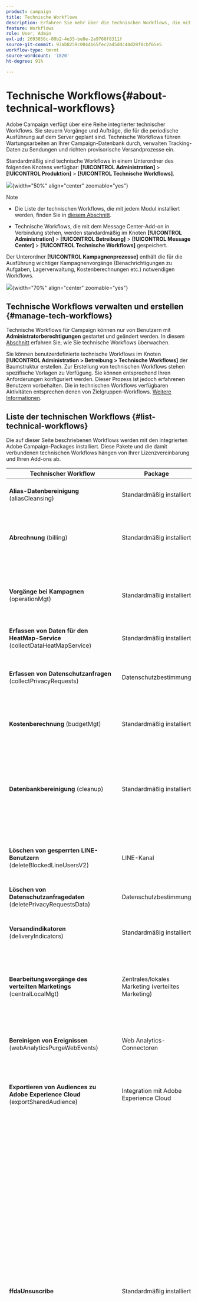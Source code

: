 ```yaml
---
product: campaign
title: Technische Workflows
description: Erfahren Sie mehr über die technischen Workflows, die mit Campaign verfügbar sind
feature: Workflows
role: User, Admin
exl-id: 2693856c-80b2-4e35-be8e-2a9760f8311f
source-git-commit: 97ab8259c0044b65fec2ad5ddc44d28f0cbf65e5
workflow-type: tm+mt
source-wordcount: '1820'
ht-degree: 91%

---
```


# Technische Workflows{#about-technical-workflows}

Adobe Campaign verfügt über eine Reihe integrierter technischer Workflows. Sie steuern Vorgänge und Aufträge, die für die periodische Ausführung auf dem Server geplant sind. Technische Workflows führen Wartungsarbeiten an Ihrer Campaign-Datenbank durch, verwalten Tracking-Daten zu Sendungen und richten provisorische Versandprozesse ein.

Standardmäßig sind technische Workflows in einem Unterordner des folgenden Knotens verfügbar: **[!UICONTROL Administration]** > **[!UICONTROL Produktion]** > **[!UICONTROL Technische Workflows]**.

![](assets/navtree.png){width="50%" align="center" zoomable="yes"}

>[!NOTE]
>
>* Die Liste der technischen Workflows, die mit jedem Modul installiert werden, finden Sie in [diesem Abschnitt](#list-technical-workflows).
>
>* Technische Workflows, die mit dem Message Center-Add-on in Verbindung stehen, werden standardmäßig im Knoten **[!UICONTROL Administration]** > **[!UICONTROL Betreibung]** > **[!UICONTROL Message Center]** > **[!UICONTROL Technische Workflows]** gespeichert.

Der Unterordner **[!UICONTROL Kampagnenprozesse]** enthält die für die Ausführung wichtiger Kampagnenvorgänge (Benachrichtigungen zu Aufgaben, Lagerverwaltung, Kostenberechnungen etc.) notwendigen Workflows.

![](assets/campaign-processes-wf.png){width="70%" align="center" zoomable="yes"}


## Technische Workflows verwalten und erstellen {#manage-tech-workflows}

Technische Workflows für Campaign können nur von Benutzern mit **Administratorberechtigungen** gestartet und geändert werden. In diesem [Abschnitt](monitor-technical-workflows.md) erfahren Sie, wie Sie technische Workflows überwachen.

Sie können benutzerdefinierte technische Workflows im Knoten **[!UICONTROL Administration > Betreibung > Technische Workflows]** der Baumstruktur erstellen. Zur Erstellung von technischen Workflows stehen spezifische Vorlagen zu Verfügung. Sie können entsprechend Ihren Anforderungen konfiguriert werden. Dieser Prozess ist jedoch erfahrenen Benutzern vorbehalten. Die in technischen Workflows verfügbaren Aktivitäten entsprechen denen von Zielgruppen-Workflows. [Weitere Informationen](targeting-workflows.md).

## Liste der technischen Workflows {#list-technical-workflows}

Die auf dieser Seite beschriebenen Workflows werden mit den integrierten Adobe Campaign-Packages installiert. Diese Pakete und die damit verbundenen technischen Workflows hängen von Ihrer Lizenzvereinbarung und Ihren Add-ons ab.

| Technischer Workflow | Package | Beschreibung  |
|------|--------|-----------|
| **Alias-Datenbereinigung** (aliasCleansing) | Standardmäßig installiert | Dieser Workflow vereinheitlicht Aufzählungswerte. Er wird standardmäßig täglich um 3 Uhr morgens ausgelöst. |
| **Abrechnung** (billing) | Standardmäßig installiert | Dieser Workflow übermittelt per E-Mail den Aktivitätsbericht des Systems an den fakturierungsverantwortlichen Benutzer (&#39;billing&#39;). Er wird am 25. jedes Monats in der Marketing-Instanz ausgelöst. |
| **Vorgänge bei Kampagnen** (operationMgt) | Standardmäßig installiert | Dieser Workflow verwaltet Vorgänge in Marketing-Kampagnen (Zielgruppenbestimmung, Dateiextraktion etc.). Er erstellt darüber hinaus Workflows für wiederkehrende und periodische Kampagnen. |
| **Erfassen von Daten für den HeatMap-Service** (collectDataHeatMapService) | Standardmäßig installiert | Dieser Workflow ruft die für den HeatMap-Service erforderlichen Daten ab. |
| **Erfassen von Datenschutzanfragen** (collectPrivacyRequests) | Datenschutzbestimmung | Mit diesem Workflow werden die in Adobe Campaign gespeicherten Empfängerdaten abgerufen und auf dem Bildschirm zur Datenschutzanfrage für den Download bereitgestellt. |
| **Kostenberechnung** (budgetMgt) | Standardmäßig installiert | Dieser Workflow berechnet Ausgaben- und Kostenposten für Budgets, Pläne, Programme, Kampagnen, Sendungen und Aufgaben. |
| **Datenbankbereinigung** (cleanup) | Standardmäßig installiert | Dieser Workflow ist der Datenbankwartungs-Workflow: Er führt verschiedene Berechnungen mit Statistiken und Prozessen durch und löscht gemäß der definierten Konfiguration im Bereitstellungsassistenten veraltete Daten aus der Datenbank. Er wird standardmäßig jeden Tag um 4 Uhr morgens ausgelöst. |
| **Löschen von gesperrten LINE-Benutzern** (deleteBlockedLineUsersV2) | LINE-Kanal | Dieser Workflow stellt sicher, dass die Daten der LINE V2-Benutzer gelöscht werden, nachdem sie das offizielle LINE-Konto 180 Tage lang gesperrt haben. |
| **Löschen von Datenschutzanfragedaten** (deletePrivacyRequestsData) | Datenschutzbestimmung | Mit diesem Workflow werden die in Adobe Campaign gespeicherten Empfängerdaten gelöscht. |
| **Versandindikatoren** (deliveryIndicators) | Standardmäßig installiert | Dieser Workflow aktualisiert Tracking-Indikatoren eines Versands. Er wird standardmäßig stündlich ausgelöst. |
| **Bearbeitungsvorgänge des verteilten Marketings** (centralLocalMgt) | Zentrales/lokales Marketing (verteiltes Marketing) | Dieser Workflow führt die Vorgänge im Zusammenhang mit dem Modul &quot;verteiltes Marketing&quot; aus. Er erstellt lokale Kampagnen und verwaltet Benachrichtigungen in Bezug auf Bestellungen und die Verfügbarkeit von Campaign-Packages. |
| **Bereinigen von Ereignissen** (webAnalyticsPurgeWebEvents) | Web Analytics-Connectoren | Mit diesem Workflow können Sie jedes Ereignis aus dem Datenbankfeld entsprechend dem im Feld &quot;Lebensdauer&quot; konfigurierten Zeitraum löschen. |
| **Exportieren von Audiences zu Adobe Experience Cloud** (exportSharedAudience) | Integration mit Adobe Experience Cloud | Dieser Workflow exportiert freigegebene Audiences/Segmente. Diese können dann in anderen von Ihnen verwendeten Lösungen von Adobe Experience Cloud genutzt werden. |
| **ffdaUnsuscribe** | Standardmäßig installiert | Dieser Workflow verarbeitet Abmeldungen, die als Bounce-E-Mails zurückgesendet wurden (mithilfe der `<mailto>`-Abmeldemethode). Er wird täglich im Stundentakt nur auf Marketing-Instanzen mit einer Unternehmensbereitstellung (FFDA) ausgeführt.<br/><br/>Der Workflow überprüft Broadlogs aus einem bestimmten Zeitraum (letzte Verarbeitungszeit und aktuelle Zeit), die vom inMail-Modul als Abmelde-Bounces markiert werden (Markierung wurde in der NmsBroadLog-Tabelle in der Spalte „iFlags“ festgelegt), und verarbeitet eine Abmeldung abhängig davon, ob der Dienst des Broadlogs festgelegt ist oder nicht:<ul><li>Wenn die serviceId „0“ lautet (nicht definiert), wird die Empfängerin bzw. der Empfänger auf die Blockierungsliste gesetzt.</li><li>Wenn die serviceId nicht „0“ lautet (mit einem vorhandenen Dienst verknüpft), wird die Empfängerin bzw. der Empfänger von diesem Dienst abgemeldet.</li></ul><br/>Hinweis: Dieser Workflow verarbeitet nur Bounce-Abmeldungen. Abmeldungen, die über den Ausschluss-Link erfolgen, und Ein-Klick-Abmeldungen (URL-Methode) werden separat außerhalb dieses Workflows verarbeitet. |
| **Prognosen** (forecasting) | Standardmäßig installiert | Dieser Workflow analysiert die im Planungskalender verzeichneten Sendungen (Erstellung von Planungslogs). Er wird standardmäßig täglich um 1 Uhr morgens ausgelöst. |
| **Berechnung des vollständigen Aggregats (propositionrcp-Cube)** (agg_nmspropositionrcp_full) | Angebotsmodul (interaction) | Dieser Workflow aktualisiert das volle Aggregat des Angebotsvorschlag-Cubes. Er wird standardmäßig täglich um 6 Uhr morgens ausgelöst. Dieses Aggregat erfasst die folgenden Dimensionen: Kanal, Versand, Marketing-Angebot und -Datum. Der Cube „Angebotsvorschlag“ wird dann zur Erstellung von angebotsbasierten Berichten verwendet. Weitere Informationen zu Cubes finden Sie in [diesem Abschnitt](../../v8/reporting/gs-cubes.md). |
| **Identifizierung der konvertierten Kontakte** (webAnalyticsFindConverted) | Web Analytics-Connectoren | Dieser Workflow indexiert die Besucher, die nach einer Remarketing-Kampagne einen Kauf getätigt haben. Die von diesem Workflow ermittelten Daten werden im Bericht Remarketing-Effizienz zur Verfügung gestellt (siehe diese Seite). |
| **Importieren von Audiences aus Adobe Experience Cloud** (importSharedAudience) | Integration mit Adobe Experience Cloud | Dieser Workflow ermöglicht den Import von Audiences/Segmenten aus den unterschiedlichen Adobe Experience Cloud-Lösungen in Adobe Campaign. |
| **Bearbeitungsvorgänge bezüglich Kampagnensendungen** (deliveryMgt) | Standardmäßig installiert | Dieser Workflow startet den Versand der validierten Sendungen und die Anschlussvorgänge des Dienstleisters bei externem Versand. Außerdem werden Validierungsbenachrichtigungen und Erinnerungen gesendet. |
| **Bearbeitungsvorgänge bezüglich der Dienstleister** (supplierMgt) | Standardmäßig installiert | Dieser Workflow startet Provider-Vorgänge nach erfolgter Versandvalidierung (E-Mail an den Router und nachfolgende Vorgänge). |
| **Migration von MID zu LineUserID** (MIDToUserIDMigration) | LINE-Kanal | Dieser Workflow erzeugt die Kennung von LINE V2-Benutzern für die Migration von LINE V1 nach LINE V2. |
| **Message Center &lt;external_account_name>** (mcSynch_&lt;external_account_name>) | Kontrolle der Transaktionsnachrichten (Message Center – Kontrolle) | Dieser Workflow: <ul><li>Ruft die Liste der durch die Aktion(en) verarbeiteten Ereignisse ab.</li><li>Wird mit der NmsBroadLogMsg-Tabelle synchronisiert, um die Qualifizierung der Versandnachrichten abzurufen.</li><li>Ruft Ereignis-Versandlogs ab, sobald die Synchronisation mit der NmsBroadLogMsg-Tabelle abgeschlossen ist.</li><li>Wird mit der NmsTrackingUrl-Tabelle synchronisiert, um das Tracking für die Versand-URLs abzurufen.</li><li>Ruft Ereignis-Verfolgungs-URLs ab, sobald die Synchronisation mit der NmsTrackingUrl-Tabelle abgeschlossen ist.</li><li>Ruft alle drei Stunden die E-Mail-Adressen ab, die infolge eines Versands neu in Quarantäne gekommen sind.</li></ul> |
| **Berechnung des vollen Message Center-Aggregats** (agg_messageCenter_full) | Kontrolle der Transaktionsnachrichten (Message Center – Kontrolle) | Dieser Workflow aktualisiert das vollständige Aggregat für den Message Center-Cube. Er wird standardmäßig jeden Tag um 3 Uhr morgens ausgelöst. Dieses Aggregat erfasst die folgenden Dimensionen: Kanal, Datum, Status und Ereignistyp. Der Message Center-Cube wird dann zur Erstellung von ereignisbasierten Berichten verwendet. Weitere Informationen zu Cubes finden Sie hier |
| **Mid-Sourcing (Versandzähler)** (defaultMidSourcingDlv) | Weiterleitung an Mid-Sourcing | Dieser Workflow ruft Informationen bezüglich der Zählung von Sendungen vom Mid-Sourcing-Server ab. Zu diesen Informationen gehören allgemeine Versandindikatoren wie etwa die Anzahl der Sendungen. Tracking-Informationen wie etwa Öffnungen sind nicht enthalten. Dieser Workflow wird standardmäßig alle zehn Minuten ausgelöst. |
| **Mid-Sourcing (Versand-Logs)** (defaultMidSourcingLog) | Weiterleitung an Mid-Sourcing | Dieser Workflow ruft Versand-Logs vom Mid-Sourcing-Server ab. Er wird standardmäßig stündlich ausgelöst. |
| **NMAC-Abmeldungsverwaltung** (mobileAppOptOutMgt) | Mobile-App-Kanal (Push) | Dieser Workflow aktualisiert die Abmeldungen von Benachrichtigungen auf Smartphones und Tablets. Er wird standardmäßig alle sechs Stunden zwischen 1 Uhr morgens und Mitternacht ausgelöst. |
| **Benachrichtigung über Angebote** (offerMgt) | Standardmäßig installiert | Dieser Workflow stellt validierte Angebote sowie die im Angebotskatalog enthaltenen Kategorien in die Online-Umgebung bereit. |
| **Bereinigung angehaltener Workflows** (cleanupPausedWorkflows) | Standardmäßig installiert | In diesem Workflow werden angehaltene Workflows analysiert, für die eine normale Prioritätsstufe festgelegt wurde. Er löst Warnhinweise und Benachrichtigungen aus, wenn sie zu lange angehalten werden. Nach einem Monat werden ausgesetzte technische Workflows bedingungslos gestoppt. Standardmäßig wird dieser Workflow jeden Montag um 5 Uhr morgens ausgelöst. Weitere Informationen finden Sie unter [Handhabung angehaltener Workflows](monitor-workflow-execution.md#handling-of-paused-workflows). |
| **Datenschutzanfragebereinigung** (cleanupPrivacyRequests) | Datenschutzbestimmung | Mit diesem Workflow werden Dateien mit Zugriffsanfragen gelöscht, die älter als 90 Tage sind. |
| **Verarbeitung von Batch-Ereignissen** (batchEventsProcessing) | Ausführung einer Transaktionsnachricht (Message Center – Ausführung) | Mit diesem Workflow können Sie Batch-Ereignisse in eine Warteschlange stellen, bevor ihnen eine Nachrichtenvorlage zugeordnet wird. |
| **Verarbeitung von Echtzeitereignissen** (rtEventsProcessing) | Ausführung einer Transaktionsnachricht (Message Center – Ausführung) | Mit diesem Workflow können Sie Echtzeitereignisse in eine Warteschlange stellen, bevor ihnen eine Nachrichtenvorlage zugeordnet wird. |
| **Synchronisation von Vorschlägen** (propositionSynch) | Steuerung des Angebotsmoduls durch die Ausführungsinstanz | Dieser Workflow synchronisiert Vorschläge zwischen der Marketing-Instanz und der Ausführungsinstanz, die für Interaktionen verwendet wird. |
| **Abruf von Web-Ereignissen** (webAnalyticsGetWebEvents) | Web Analytics-Connectoren | Dieser Workflow ruft stündlich die Segmente ab, die sich auf das Besucherverhalten einer gegebenen Website beziehen, fügt die Daten zur Adobe Campaign-Datenbank hinzu und startet den Remarketing-Workflow. |
| **Berichtsaggregate** (reportingAggregates) | Versand | Dieser Workflow aktualisiert die in Berichten verwendeten Aggregate. Er wird standardmäßig täglich um 2 Uhr morgens ausgelöst. |
| **Übermittlung von Indikatoren und Kampagnenattributen** (webAnalyticsSendMetrics) | Web Analytics-Connectoren | Dieser Workflow ermöglicht es Ihnen, Indikatoren für E-Mail-Kampagnen aus Adobe Campaign über Adobe® Analytics Connector an Adobe Experience Cloud Suite zu senden. Dies betrifft die folgenden Indikatoren: Gesendet (iSent), Öffnungen insgesamt (iTotalRecipientOpen), Gesamtzahl der Empfänger, die geklickt haben (iTotalRecipientClick), Fehler (iError), Abmeldung (Opt-out) (iOptOut). |
| **Lager: Bestellungen und Warnhinweise** (stockMgt) | Standardmäßig installiert | Dieser Workflow startet die Berechnung der Lagerbestände zu den Bestellzeilen und verwaltet Warnschwellen. |
| **Synchronisieren von Apps mit der Datenerfassung von Adobe Experience Platform** (syncWithLaunch) | Standardmäßig installiert, ab Version 8.5 | Mit diesem Workflow werden Mobile-Eigenschaften aus der Datenerfassung automatisch mit Adobe Campaign synchronisiert. |
| **Tracking** (tracking) | Standardmäßig installiert | Dieser Workflow ruft Tracking-Informationen ab und konsolidiert sie. Er aktualisiert außerdem die Berechnung der Tracking- und Versandstatistiken, insbesondere der Statistiken, die von den Archivierungs-Workflows des Message Centers verwendet werden. Er wird standardmäßig stündlich ausgelöst. |
| **Update des Ereignisstatus** (updateEventsStatus) | Ausführung einer Transaktionsnachricht (Message Center – Ausführung) | Dieser Workflow weist Ereignissen einen Status zu. Folgende Status sind möglich:<ul><li>Ausstehend: Das Ereignis befindet sich in der Warteschlange. Ihm wurde noch keine Nachrichtenvorlage zugeordnet.</li><li>Versand ausstehend: Das Ereignis befindet sich in der Warteschlange. Ihm wurde eine Nachrichtenvorlage zugeordnet und die Versandverarbeitung ist im Gange.</li><li>Gesendet: Dieser Status wird aus den Versandlogs übernommen. Er bedeutet, dass die Nachricht gesendet wurde.</li><li>Vom Versand ignoriert: Dieser Status wird aus den Versand-Logs übernommen. Er bedeutet, dass der Versand ignoriert wurde.</li><li>Versandfehler: Dieser Status wird aus den Versand-Logs übernommen. Er bedeutet, dass der Versand fehlgeschlagen ist.</li><li>Ereignis wurde nicht berücksichtigt: Dem Ereignis konnte keine Nachrichtenvorlage zugeordnet werden. Es erfolgt kein weiterer Verarbeitungsversuch.</li></ul> |
| **Update für Zustellbarkeit** (deliverabilityUpdate) | Standardmäßig installiert | Sobald das Paket zur Überwachung der Zustellbarkeit (E-Mail-Zustellbarkeit) installiert ist, wird dieser Workflow nachts ausgeführt und verwaltet die Qualifikationsregeln für unzustellbare E-Mails sowie die Liste der Domains und MXs. Dazu muss der HTTPS-Port auf der Plattform geöffnet sein. |
